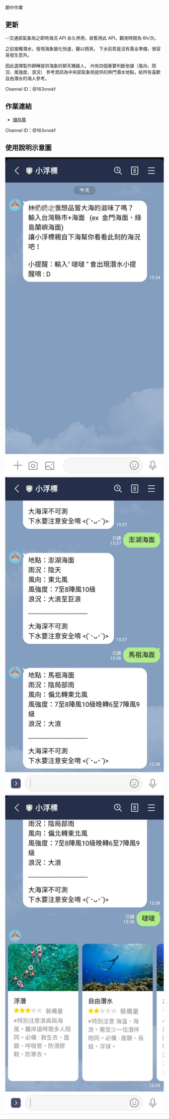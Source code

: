 期中作業

## 更新

--交通部氣象局之即時海況 API 永久停用，故暫用此 API，觀測時間為 6h/次。

之前接觸潛水，發現海象變化快速，難以預測， 下水前若是沒有萬全準備，很容易發生意外。

因此選擇製作~~即時~~提供海象的聊天機器人， 內有四個重要判斷依據（風向、雨況、風強度、浪況） 參考資訊為中央部氣象局提供的熱門潛水地點，給所有喜歡自由潛水的海人參考。

Channel ID：@163vnokf

## 作業連結

- [儲存庫](https://github.com/Errol03/line-text)

Channel ID：@163vnokf

## 使用說明示意圖

![1.](1607082939167.jpg)
![2.](295649.jpg)
![2.](295648.jpg)
